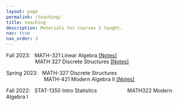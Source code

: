 ```yaml
---
layout: page
permalink: /teaching/
title: teaching
description: Materials for courses I taught. 
nav: true
nav_order: 3
---
```


Fall 2023: &nbsp; MATH-321 Linear Algebra <a href="../assets/pdf/ma1.pdf">[Notes]</a> <br />
&nbsp; &nbsp; &nbsp; &nbsp; &nbsp; &nbsp; &nbsp; &nbsp; &nbsp; &nbsp; MATH 327 Discrete Structures <a href="../assets/pdf/ds.pdf">[Notes]</a> <br />


Spring 2023: &nbsp; MATH-327 Discrete Structures <br /> 
&nbsp; &nbsp; &nbsp; &nbsp; &nbsp; &nbsp; &nbsp; &nbsp; &nbsp; &nbsp; &nbsp; &nbsp; &nbsp; MATH-421 Modern Algebra II <a href="../assets/pdf/ma2.pdf">[Notes]</a><br />

Fall 2022: &nbsp;  STAT-1350 Intro Statistics 
&nbsp; &nbsp; &nbsp; &nbsp; &nbsp; &nbsp; &nbsp; &nbsp; &nbsp; &nbsp; MATH322 Modern Algebra I
